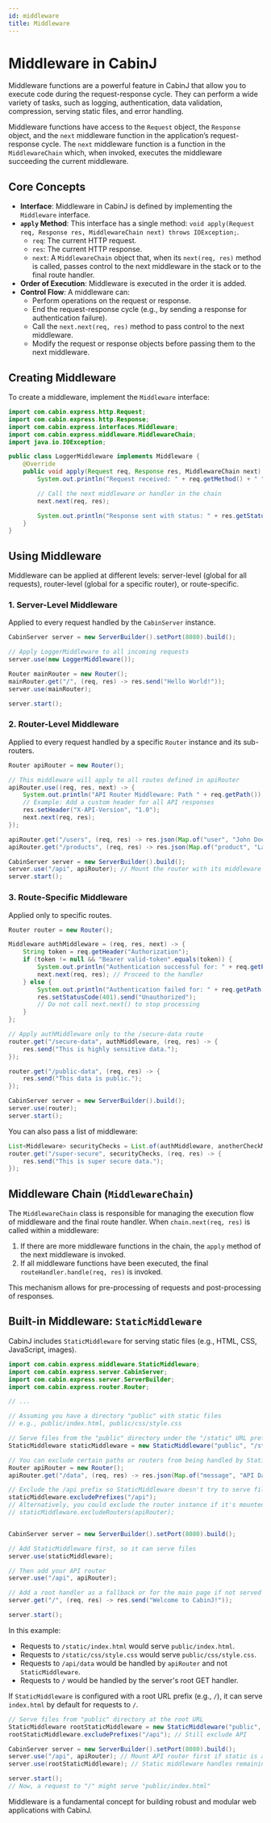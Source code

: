 ```yaml
---
id: middleware
title: Middleware
---
```


# Middleware in CabinJ

Middleware functions are a powerful feature in CabinJ that allow you to execute code during the request-response cycle. They can perform a wide variety of tasks, such as logging, authentication, data validation, compression, serving static files, and error handling.

Middleware functions have access to the `Request` object, the `Response` object, and the `next` middleware function in the application’s request-response cycle. The `next` middleware function is a function in the `MiddlewareChain` which, when invoked, executes the middleware succeeding the current middleware.

## Core Concepts

*   **Interface**: Middleware in CabinJ is defined by implementing the `Middleware` interface.
*   **`apply` Method**: This interface has a single method: `void apply(Request req, Response res, MiddlewareChain next) throws IOException;`.
    *   `req`: The current HTTP request.
    *   `res`: The current HTTP response.
    *   `next`: A `MiddlewareChain` object that, when its `next(req, res)` method is called, passes control to the next middleware in the stack or to the final route handler.
*   **Order of Execution**: Middleware is executed in the order it is added.
*   **Control Flow**: A middleware can:
    *   Perform operations on the request or response.
    *   End the request-response cycle (e.g., by sending a response for authentication failure).
    *   Call the `next.next(req, res)` method to pass control to the next middleware.
    *   Modify the request or response objects before passing them to the next middleware.

## Creating Middleware

To create a middleware, implement the `Middleware` interface:

```java
import com.cabin.express.http.Request;
import com.cabin.express.http.Response;
import com.cabin.express.interfaces.Middleware;
import com.cabin.express.middleware.MiddlewareChain;
import java.io.IOException;

public class LoggerMiddleware implements Middleware {
    @Override
    public void apply(Request req, Response res, MiddlewareChain next) throws IOException {
        System.out.println("Request received: " + req.getMethod() + " " + req.getPath());

        // Call the next middleware or handler in the chain
        next.next(req, res);

        System.out.println("Response sent with status: " + res.getStatusCode());
    }
}
```

## Using Middleware

Middleware can be applied at different levels: server-level (global for all requests), router-level (global for a specific router), or route-specific.

### 1. Server-Level Middleware

Applied to every request handled by the `CabinServer` instance.

```java
CabinServer server = new ServerBuilder().setPort(8080).build();

// Apply LoggerMiddleware to all incoming requests
server.use(new LoggerMiddleware());

Router mainRouter = new Router();
mainRouter.get("/", (req, res) -> res.send("Hello World!"));
server.use(mainRouter);

server.start();
```

### 2. Router-Level Middleware

Applied to every request handled by a specific `Router` instance and its sub-routers.

```java
Router apiRouter = new Router();

// This middleware will apply to all routes defined in apiRouter
apiRouter.use((req, res, next) -> {
    System.out.println("API Router Middleware: Path " + req.getPath());
    // Example: Add a custom header for all API responses
    res.setHeader("X-API-Version", "1.0");
    next.next(req, res);
});

apiRouter.get("/users", (req, res) -> res.json(Map.of("user", "John Doe")));
apiRouter.get("/products", (req, res) -> res.json(Map.of("product", "Laptop")));

CabinServer server = new ServerBuilder().build();
server.use("/api", apiRouter); // Mount the router with its middleware
server.start();
```

### 3. Route-Specific Middleware

Applied only to specific routes.

```java
Router router = new Router();

Middleware authMiddleware = (req, res, next) -> {
    String token = req.getHeader("Authorization");
    if (token != null && "Bearer valid-token".equals(token)) {
        System.out.println("Authentication successful for: " + req.getPath());
        next.next(req, res); // Proceed to the handler
    } else {
        System.out.println("Authentication failed for: " + req.getPath());
        res.setStatusCode(401).send("Unauthorized");
        // Do not call next.next() to stop processing
    }
};

// Apply authMiddleware only to the /secure-data route
router.get("/secure-data", authMiddleware, (req, res) -> {
    res.send("This is highly sensitive data.");
});

router.get("/public-data", (req, res) -> {
    res.send("This data is public.");
});

CabinServer server = new ServerBuilder().build();
server.use(router);
server.start();
```
You can also pass a list of middleware:
```java
List<Middleware> securityChecks = List.of(authMiddleware, anotherCheckMiddleware);
router.get("/super-secure", securityChecks, (req, res) -> {
    res.send("This is super secure data.");
});
```

## Middleware Chain (`MiddlewareChain`)

The `MiddlewareChain` class is responsible for managing the execution flow of middleware and the final route handler.
When `chain.next(req, res)` is called within a middleware:
1.  If there are more middleware functions in the chain, the `apply` method of the next middleware is invoked.
2.  If all middleware functions have been executed, the final `routeHandler.handle(req, res)` is invoked.

This mechanism allows for pre-processing of requests and post-processing of responses.

## Built-in Middleware: `StaticMiddleware`

CabinJ includes `StaticMiddleware` for serving static files (e.g., HTML, CSS, JavaScript, images).

```java
import com.cabin.express.middleware.StaticMiddleware;
import com.cabin.express.server.CabinServer;
import com.cabin.express.server.ServerBuilder;
import com.cabin.express.router.Router;

// ...

// Assuming you have a directory "public" with static files
// e.g., public/index.html, public/css/style.css

// Serve files from the "public" directory under the "/static" URL prefix
StaticMiddleware staticMiddleware = new StaticMiddleware("public", "/static");

// You can exclude certain paths or routers from being handled by StaticMiddleware
Router apiRouter = new Router();
apiRouter.get("/data", (req, res) -> res.json(Map.of("message", "API Data")));

// Exclude the /api prefix so StaticMiddleware doesn't try to serve files for API calls
staticMiddleware.excludePrefixes("/api");
// Alternatively, you could exclude the router instance if it's mounted at root
// staticMiddleware.excludeRouters(apiRouter);


CabinServer server = new ServerBuilder().setPort(8080).build();

// Add StaticMiddleware first, so it can serve files
server.use(staticMiddleware);

// Then add your API router
server.use("/api", apiRouter);

// Add a root handler as a fallback or for the main page if not served by static
server.get("/", (req, res) -> res.send("Welcome to CabinJ!"));

server.start();
```
In this example:
*   Requests to `/static/index.html` would serve `public/index.html`.
*   Requests to `/static/css/style.css` would serve `public/css/style.css`.
*   Requests to `/api/data` would be handled by `apiRouter` and not `StaticMiddleware`.
*   Requests to `/` would be handled by the server's root GET handler.

If `StaticMiddleware` is configured with a root URL prefix (e.g., `/`), it can serve `index.html` by default for requests to `/`.

```java
// Serve files from "public" directory at the root URL
StaticMiddleware rootStaticMiddleware = new StaticMiddleware("public", "/");
rootStaticMiddleware.excludePrefixes("/api"); // Still exclude API

CabinServer server = new ServerBuilder().setPort(8080).build();
server.use("/api", apiRouter); // Mount API router first if static is at root
server.use(rootStaticMiddleware); // Static middleware handles remaining requests

server.start();
// Now, a request to "/" might serve "public/index.html"
```

Middleware is a fundamental concept for building robust and modular web applications with CabinJ.
